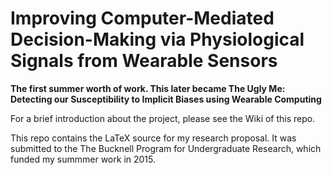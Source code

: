 # Improving Computer-Mediated Decision-Making via Physiological Signals from Wearable Sensors

__The first summer worth of work. This later became The Ugly Me: Detecting our Susceptibility to Implicit Biases using Wearable Computing__


For a brief introduction about the project, please see the Wiki of this repo.


This repo contains the LaTeX source for my research proposal. It was submitted to the The Bucknell Program for Undergraduate Research, which funded my summmer work in 2015. 
